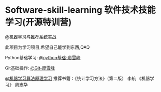 # Software-skill-learning 软件技术技能学习(开源特训营)

[@机器学习与推荐系统实战](https://www.bilibili.com/video/BV1R4411N78S)    

 此项目为学习项目,希望自己能学到东西,QAQ

Python基础学习:   [@python基础-廖雪峰](https://www.liaoxuefeng.com/wiki/1016959663602400)

Git基础操作:  [@Git-廖雪峰](https://www.liaoxuefeng.com/wiki/896043488029600)

[@机器学习算法原理学习](https://github.com/Dod-o/Statistical-Learning-Method_Code)
                                    推荐书籍：《统计学习方法》（第二版） 李航 
                                                      《机器学习》 周志华
                                                    
